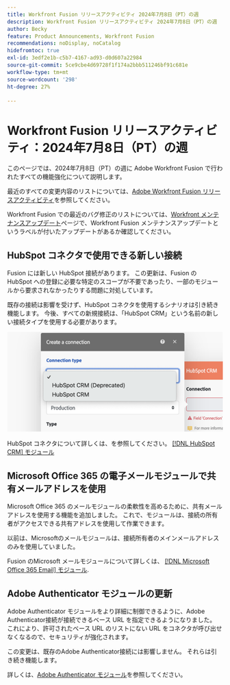 ```yaml
---
title: Workfront Fusion リリースアクティビティ 2024年7月8日（PT）の週
description: Workfront Fusion リリースアクティビティ 2024年7月8日（PT）の週
author: Becky
feature: Product Announcements, Workfront Fusion
recommendations: noDisplay, noCatalog
hidefromtoc: true
exl-id: 3edf2e1b-c5b7-4167-ad93-d0d607a22984
source-git-commit: 5ce9cbe4d69728f1f174a2bbb511246bf91c681e
workflow-type: tm+mt
source-wordcount: '298'
ht-degree: 27%

---
```


# Workfront Fusion リリースアクティビティ：2024年7月8日（PT）の週

このページでは、2024年7月8日（PT）の週に Adobe Workfront Fusion で行われたすべての機能強化について説明します。

最近のすべての変更内容のリストについては、[Adobe Workfront Fusion リリースアクティビティ](../../../product-announcements/product-releases/fusion-release-activity/fusion-release-activity.md)を参照してください。

Workfront Fusion での最近のバグ修正のリストについては、[Workfront メンテナンスアップデート](https://experienceleague.adobe.com/docs/workfront-known-issues/releases/current-updates.html?lang=ja)ページで、Workfront Fusion メンテナンスアップデートというラベルが付いたアップデートがあるか確認してください。

## HubSpot コネクタで使用できる新しい接続

Fusion には新しい HubSpot 接続があります。 この更新は、Fusion の HubSpot への登録に必要な特定のスコープが不要であったり、一部のモジュールから要求されなかったりする問題に対処しています。

既存の接続は影響を受けず、HubSpot コネクタを使用するシナリオは引き続き機能します。 今後、すべての新規接続は、「HubSpot CRM」という名前の新しい接続タイプを使用する必要があります。

![新しい HubSpot 接続](/help/quicksilver/product-announcements/product-releases/fusion-release-activity/assets/new-hubspot-connection.png)

HubSpot コネクタについて詳しくは、を参照してください。 [[!DNL HubSpot CRM] モジュール](/help/quicksilver/workfront-fusion/apps-and-their-modules/hubspot-crm-modules.md)

## Microsoft Office 365 の電子メールモジュールで共有メールアドレスを使用

Microsoft Office 365 のメールモジュールの柔軟性を高めるために、共有メールアドレスを使用する機能を追加しました。 これで、モジュールは、接続の所有者がアクセスできる共有アドレスを使用して作業できます。

以前は、Microsoftのメールモジュールは、接続所有者のメインメールアドレスのみを使用していました。

Fusion のMicrosoft メールモジュールについて詳しくは、 [[!DNL Microsoft Office 365 Email] モジュール](/help/quicksilver/workfront-fusion/apps-and-their-modules/microsoft-365-email-modules.md).

## Adobe Authenticator モジュールの更新

Adobe Authenticator モジュールをより詳細に制御できるように、Adobe Authenticator接続が接続できるベース URL を指定できるようになりました。 これにより、許可されたベース URL のリストにない URL をコネクタが呼び出せなくなるので、セキュリティが強化されます。

この変更は、既存のAdobe Authenticator接続には影響しません。 それらは引き続き機能します。

詳しくは、[Adobe Authenticator モジュール](/help/quicksilver/workfront-fusion/apps-and-their-modules/adobe-authenticator-modules.md)を参照してください。

